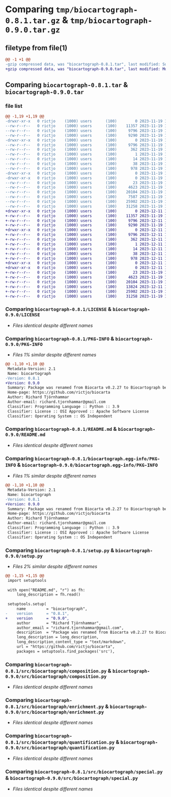 # Comparing `tmp/biocartograph-0.8.1.tar.gz` & `tmp/biocartograph-0.9.0.tar.gz`

## filetype from file(1)

```diff
@@ -1 +1 @@
-gzip compressed data, was "biocartograph-0.8.1.tar", last modified: Sun Nov 19 10:28:23 2023, max compression
+gzip compressed data, was "biocartograph-0.9.0.tar", last modified: Mon Dec 11 17:01:00 2023, max compression
```

## Comparing `biocartograph-0.8.1.tar` & `biocartograph-0.9.0.tar`

### file list

```diff
@@ -1,19 +1,19 @@
-drwxr-xr-x   0 rictjo    (1000) users      (100)        0 2023-11-19 10:28:23.487079 biocartograph-0.8.1/
--rw-r--r--   0 rictjo    (1000) users      (100)    11357 2023-11-19 10:27:55.000000 biocartograph-0.8.1/LICENSE
--rw-r--r--   0 rictjo    (1000) users      (100)     9796 2023-11-19 10:28:23.487079 biocartograph-0.8.1/PKG-INFO
--rw-r--r--   0 rictjo    (1000) users      (100)     9290 2023-11-19 10:27:55.000000 biocartograph-0.8.1/README.md
-drwxr-xr-x   0 rictjo    (1000) users      (100)        0 2023-11-19 10:28:23.486079 biocartograph-0.8.1/biocartograph.egg-info/
--rw-r--r--   0 rictjo    (1000) users      (100)     9796 2023-11-19 10:28:23.000000 biocartograph-0.8.1/biocartograph.egg-info/PKG-INFO
--rw-r--r--   0 rictjo    (1000) users      (100)      362 2023-11-19 10:28:23.000000 biocartograph-0.8.1/biocartograph.egg-info/SOURCES.txt
--rw-r--r--   0 rictjo    (1000) users      (100)        1 2023-11-19 10:28:23.000000 biocartograph-0.8.1/biocartograph.egg-info/dependency_links.txt
--rw-r--r--   0 rictjo    (1000) users      (100)       14 2023-11-19 10:28:23.000000 biocartograph-0.8.1/biocartograph.egg-info/top_level.txt
--rw-r--r--   0 rictjo    (1000) users      (100)       38 2023-11-19 10:28:23.487079 biocartograph-0.8.1/setup.cfg
--rw-r--r--   0 rictjo    (1000) users      (100)      978 2023-11-19 10:27:55.000000 biocartograph-0.8.1/setup.py
-drwxr-xr-x   0 rictjo    (1000) users      (100)        0 2023-11-19 10:28:23.486079 biocartograph-0.8.1/src/
-drwxr-xr-x   0 rictjo    (1000) users      (100)        0 2023-11-19 10:28:23.487079 biocartograph-0.8.1/src/biocartograph/
--rw-r--r--   0 rictjo    (1000) users      (100)       23 2023-11-19 10:27:55.000000 biocartograph-0.8.1/src/biocartograph/__init__.py
--rw-r--r--   0 rictjo    (1000) users      (100)     4623 2023-11-19 10:27:55.000000 biocartograph-0.8.1/src/biocartograph/composition.py
--rw-r--r--   0 rictjo    (1000) users      (100)    20104 2023-11-19 10:27:55.000000 biocartograph-0.8.1/src/biocartograph/enrichment.py
--rw-r--r--   0 rictjo    (1000) users      (100)     7587 2023-11-19 10:27:55.000000 biocartograph-0.8.1/src/biocartograph/models.py
--rw-r--r--   0 rictjo    (1000) users      (100)    25902 2023-11-19 10:27:55.000000 biocartograph-0.8.1/src/biocartograph/quantification.py
--rw-r--r--   0 rictjo    (1000) users      (100)    31258 2023-11-19 10:27:55.000000 biocartograph-0.8.1/src/biocartograph/special.py
+drwxr-xr-x   0 rictjo    (1000) users      (100)        0 2023-12-11 17:01:00.294617 biocartograph-0.9.0/
+-rw-r--r--   0 rictjo    (1000) users      (100)    11357 2023-11-19 10:27:55.000000 biocartograph-0.9.0/LICENSE
+-rw-r--r--   0 rictjo    (1000) users      (100)     9796 2023-12-11 17:01:00.294617 biocartograph-0.9.0/PKG-INFO
+-rw-r--r--   0 rictjo    (1000) users      (100)     9290 2023-11-19 10:27:55.000000 biocartograph-0.9.0/README.md
+drwxr-xr-x   0 rictjo    (1000) users      (100)        0 2023-12-11 17:01:00.293617 biocartograph-0.9.0/biocartograph.egg-info/
+-rw-r--r--   0 rictjo    (1000) users      (100)     9796 2023-12-11 17:01:00.000000 biocartograph-0.9.0/biocartograph.egg-info/PKG-INFO
+-rw-r--r--   0 rictjo    (1000) users      (100)      362 2023-12-11 17:01:00.000000 biocartograph-0.9.0/biocartograph.egg-info/SOURCES.txt
+-rw-r--r--   0 rictjo    (1000) users      (100)        1 2023-12-11 17:01:00.000000 biocartograph-0.9.0/biocartograph.egg-info/dependency_links.txt
+-rw-r--r--   0 rictjo    (1000) users      (100)       14 2023-12-11 17:01:00.000000 biocartograph-0.9.0/biocartograph.egg-info/top_level.txt
+-rw-r--r--   0 rictjo    (1000) users      (100)       38 2023-12-11 17:01:00.294617 biocartograph-0.9.0/setup.cfg
+-rw-r--r--   0 rictjo    (1000) users      (100)      978 2023-12-11 17:00:35.000000 biocartograph-0.9.0/setup.py
+drwxr-xr-x   0 rictjo    (1000) users      (100)        0 2023-12-11 17:01:00.293617 biocartograph-0.9.0/src/
+drwxr-xr-x   0 rictjo    (1000) users      (100)        0 2023-12-11 17:01:00.294617 biocartograph-0.9.0/src/biocartograph/
+-rw-r--r--   0 rictjo    (1000) users      (100)       23 2023-11-19 10:27:55.000000 biocartograph-0.9.0/src/biocartograph/__init__.py
+-rw-r--r--   0 rictjo    (1000) users      (100)     4623 2023-11-19 10:27:55.000000 biocartograph-0.9.0/src/biocartograph/composition.py
+-rw-r--r--   0 rictjo    (1000) users      (100)    20104 2023-11-19 10:27:55.000000 biocartograph-0.9.0/src/biocartograph/enrichment.py
+-rw-r--r--   0 rictjo    (1000) users      (100)    13824 2023-12-11 17:00:35.000000 biocartograph-0.9.0/src/biocartograph/models.py
+-rw-r--r--   0 rictjo    (1000) users      (100)    25902 2023-11-19 10:27:55.000000 biocartograph-0.9.0/src/biocartograph/quantification.py
+-rw-r--r--   0 rictjo    (1000) users      (100)    31258 2023-11-19 10:27:55.000000 biocartograph-0.9.0/src/biocartograph/special.py
```

### Comparing `biocartograph-0.8.1/LICENSE` & `biocartograph-0.9.0/LICENSE`

 * *Files identical despite different names*

### Comparing `biocartograph-0.8.1/PKG-INFO` & `biocartograph-0.9.0/PKG-INFO`

 * *Files 1% similar despite different names*

```diff
@@ -1,10 +1,10 @@
 Metadata-Version: 2.1
 Name: biocartograph
-Version: 0.8.1
+Version: 0.9.0
 Summary: Package was renamed from Biocarta v0.2.27 to Biocartograph because of an unintentional name clash
 Home-page: https://github.com/rictjo/biocarta
 Author: Richard Tjörnhammar
 Author-email: richard.tjornhammar@gmail.com
 Classifier: Programming Language :: Python :: 3.9
 Classifier: License :: OSI Approved :: Apache Software License
 Classifier: Operating System :: OS Independent
```

### Comparing `biocartograph-0.8.1/README.md` & `biocartograph-0.9.0/README.md`

 * *Files identical despite different names*

### Comparing `biocartograph-0.8.1/biocartograph.egg-info/PKG-INFO` & `biocartograph-0.9.0/biocartograph.egg-info/PKG-INFO`

 * *Files 1% similar despite different names*

```diff
@@ -1,10 +1,10 @@
 Metadata-Version: 2.1
 Name: biocartograph
-Version: 0.8.1
+Version: 0.9.0
 Summary: Package was renamed from Biocarta v0.2.27 to Biocartograph because of an unintentional name clash
 Home-page: https://github.com/rictjo/biocarta
 Author: Richard Tjörnhammar
 Author-email: richard.tjornhammar@gmail.com
 Classifier: Programming Language :: Python :: 3.9
 Classifier: License :: OSI Approved :: Apache Software License
 Classifier: Operating System :: OS Independent
```

### Comparing `biocartograph-0.8.1/setup.py` & `biocartograph-0.9.0/setup.py`

 * *Files 2% similar despite different names*

```diff
@@ -1,15 +1,15 @@
 import setuptools
 
 with open("README.md", "r") as fh:
     long_description = fh.read()
 
 setuptools.setup(
     name         = "biocartograph",
-    version      = "0.8.1",
+    version      = "0.9.0",
     author       = "Richard Tjörnhammar",
     author_email = "richard.tjornhammar@gmail.com",
     description  = "Package was renamed from Biocarta v0.2.27 to Biocartograph because of an unintentional name clash",
     long_description = long_description,
     long_description_content_type = "text/markdown",
     url = "https://github.com/rictjo/biocarta",
     packages = setuptools.find_packages('src'),
```

### Comparing `biocartograph-0.8.1/src/biocartograph/composition.py` & `biocartograph-0.9.0/src/biocartograph/composition.py`

 * *Files identical despite different names*

### Comparing `biocartograph-0.8.1/src/biocartograph/enrichment.py` & `biocartograph-0.9.0/src/biocartograph/enrichment.py`

 * *Files identical despite different names*

### Comparing `biocartograph-0.8.1/src/biocartograph/quantification.py` & `biocartograph-0.9.0/src/biocartograph/quantification.py`

 * *Files identical despite different names*

### Comparing `biocartograph-0.8.1/src/biocartograph/special.py` & `biocartograph-0.9.0/src/biocartograph/special.py`

 * *Files identical despite different names*

